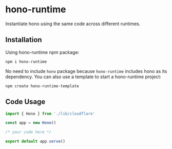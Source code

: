 # hono-runtime
Instantiate hono using the same code across different runtimes.
## Installation
Using hono-runtime npm package:
```shell
npm i hono-runtime
```
No need to include `hono` package because `hono-runtime` includes hono as its dependency.
You can also use a template to start a hono-runtime project:
```shell
npm create hono-runtime-template
```
## Code Usage
```javascript
import { Hono } from './lib/cloudflare'

const app = new Hono()

/* your code here */

export default app.serve()

```